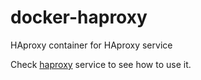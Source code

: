 # docker-haproxy
HAproxy container for HAproxy service

Check [haproxy](https://github.com/indiehosters/haproxy) service to see how to use it.
